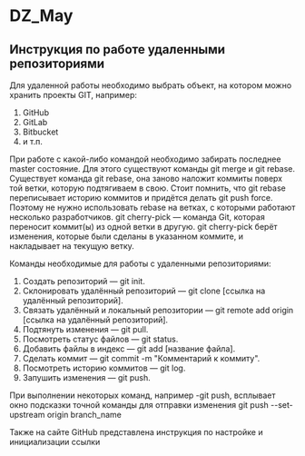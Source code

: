 # DZ_May

## Инструкция по работе удаленными репозиториями

Для удаленной работы необходимо выбрать объект, на котором можно хранить проекты GIT, например:
1. GitHub
2. GitLab
3. Bitbucket
4. и т.п.

При работе с какой-либо командой необходимо забирать последнее master состояние.
Для этого существуют команды git merge и git rebase.
Существует команда git rebase, она заново наложит коммиты поверх той ветки, которую подтягиваем в свою.
Стоит помнить, что git rebase переписывает историю коммитов и придётся делать git push force. Поэтому не нужно использовать rebase на ветках, с которыми работают несколько разработчиков.
git cherry-pick — команда Git, которая переносит коммит(ы) из одной ветки в другую.
git cherry-pick берёт изменения, которые были сделаны в указанном коммите, и накладывает на текущую ветку.

Команды необходимые для работы с удаленными репозиториями:

1. Создать репозиторий — git init.
2. Склонировать удалённый репозиторий — git clone [ссылка на удалённый репозиторий].
3. Связать удалённый и локальный репозитории — git remote add origin [ссылка на удалённый репозиторий].
4. Подтянуть изменения — git pull.
5. Посмотреть статус файлов — git status.
6. Добавить файлы в индекс — git add [название файла].
7. Сделать коммит — git commit -m "Комментарий к коммиту".
8. Посмотреть историю коммитов — git log.
9. Запушить изменения — git push.

При выполнении некоторых команд, например -git push, всплывает окно подсказки точной команды для отправки изменения git push --set-upstream origin branch_name

Также на сайте GitHub представлена инструкция по настройке и инициализации ссылки